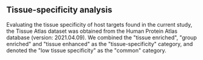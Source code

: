 Tissue-specificity analysis
------

Evaluating the tissue specificity of host targets found in the current study, the Tissue Atlas dataset was obtained from the Human Protein Atlas database (version: 2021.04.09).
We combined the "tissue enriched", "group enriched" and "tissue enhanced" as the "tissue-specificity" category, and denoted the "low tissue specificity" as the "common" category.

